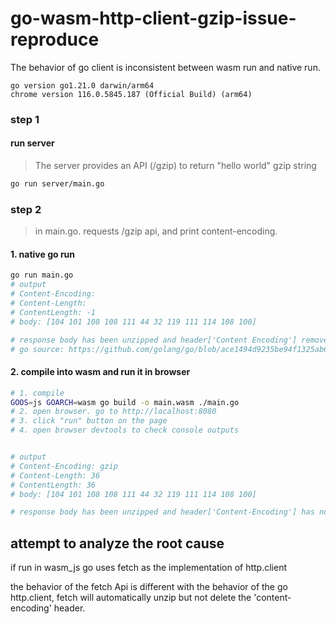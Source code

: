 # go-wasm-http-client-gzip-issue-reproduce
The behavior of go client is inconsistent between wasm run and native run.

```
go version go1.21.0 darwin/arm64
chrome version 116.0.5845.187 (Official Build) (arm64)
```
### step 1
#### run server
> The server provides an API (/gzip) to return "hello world" gzip string 
```sh
go run server/main.go
```

### step 2
> in main.go. requests /gzip api, and print content-encoding.
#### 1. native go run
```sh
go run main.go
# output
# Content-Encoding: 
# Content-Length: 
# ContentLength: -1
# body: [104 101 108 108 111 44 32 119 111 114 108 100]

# response body has been unzipped and header['Content Encoding'] removed
# go source: https://github.com/golang/go/blob/ace1494d9235be94f1325ab6e45105a446b3224c/src/net/http/transport.go#L2245
```

#### 2. compile into wasm and run it in browser
```sh
# 1. compile
GOOS=js GOARCH=wasm go build -o main.wasm ./main.go
# 2. open browser. go to http://localhost:8080
# 3. click "run" button on the page
# 4. open browser devtools to check console outputs


# output
# Content-Encoding: gzip
# Content-Length: 36
# ContentLength: 36
# body: [104 101 108 108 111 44 32 119 111 114 108 100]

# response body has been unzipped and header['Content-Encoding'] has not been deleted
```


## attempt to analyze the root cause
if run in wasm_js go uses fetch as the implementation of http.client

the behavior of the fetch Api is different with the behavior of the go http.client, fetch will automatically unzip but not delete the 'content-encoding' header.
